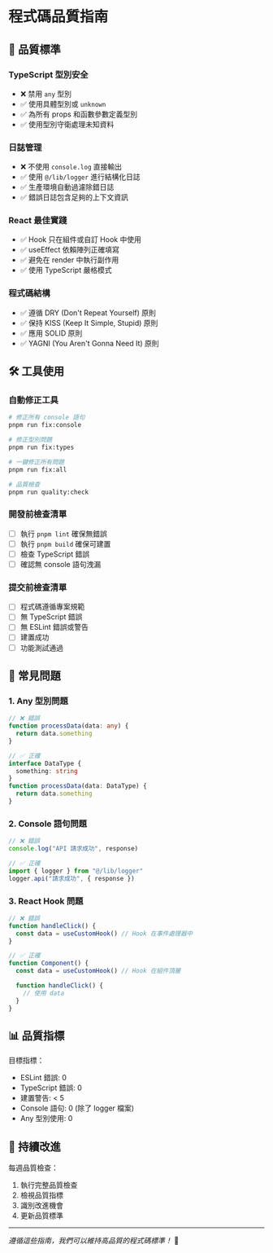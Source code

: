 # 程式碼品質指南

## 🎯 品質標準

### TypeScript 型別安全
- ❌ 禁用 `any` 型別
- ✅ 使用具體型別或 `unknown`
- ✅ 為所有 props 和函數參數定義型別
- ✅ 使用型別守衛處理未知資料

### 日誌管理
- ❌ 不使用 `console.log` 直接輸出
- ✅ 使用 `@/lib/logger` 進行結構化日誌
- ✅ 生產環境自動過濾除錯日誌
- ✅ 錯誤日誌包含足夠的上下文資訊

### React 最佳實踐
- ✅ Hook 只在組件或自訂 Hook 中使用
- ✅ useEffect 依賴陣列正確填寫
- ✅ 避免在 render 中執行副作用
- ✅ 使用 TypeScript 嚴格模式

### 程式碼結構
- ✅ 遵循 DRY (Don't Repeat Yourself) 原則
- ✅ 保持 KISS (Keep It Simple, Stupid) 原則
- ✅ 應用 SOLID 原則
- ✅ YAGNI (You Aren't Gonna Need It) 原則

## 🛠️ 工具使用

### 自動修正工具
```bash
# 修正所有 console 語句
pnpm run fix:console

# 修正型別問題
pnpm run fix:types

# 一鍵修正所有問題
pnpm run fix:all

# 品質檢查
pnpm run quality:check
```

### 開發前檢查清單
- [ ] 執行 `pnpm lint` 確保無錯誤
- [ ] 執行 `pnpm build` 確保可建置
- [ ] 檢查 TypeScript 錯誤
- [ ] 確認無 console 語句洩漏

### 提交前檢查清單
- [ ] 程式碼遵循專案規範
- [ ] 無 TypeScript 錯誤
- [ ] 無 ESLint 錯誤或警告
- [ ] 建置成功
- [ ] 功能測試通過

## 🚨 常見問題

### 1. Any 型別問題
```typescript
// ❌ 錯誤
function processData(data: any) {
  return data.something
}

// ✅ 正確
interface DataType {
  something: string
}
function processData(data: DataType) {
  return data.something
}
```

### 2. Console 語句問題
```typescript
// ❌ 錯誤
console.log("API 請求成功", response)

// ✅ 正確
import { logger } from "@/lib/logger"
logger.api("請求成功", { response })
```

### 3. React Hook 問題
```typescript
// ❌ 錯誤
function handleClick() {
  const data = useCustomHook() // Hook 在事件處理器中
}

// ✅ 正確
function Component() {
  const data = useCustomHook() // Hook 在組件頂層

  function handleClick() {
    // 使用 data
  }
}
```

## 📊 品質指標

目標指標：
- ESLint 錯誤: 0
- TypeScript 錯誤: 0
- 建置警告: < 5
- Console 語句: 0 (除了 logger 檔案)
- Any 型別使用: 0

## 🔄 持續改進

每週品質檢查：
1. 執行完整品質檢查
2. 檢視品質指標
3. 識別改進機會
4. 更新品質標準

---

*遵循這些指南，我們可以維持高品質的程式碼標準！* 🎉